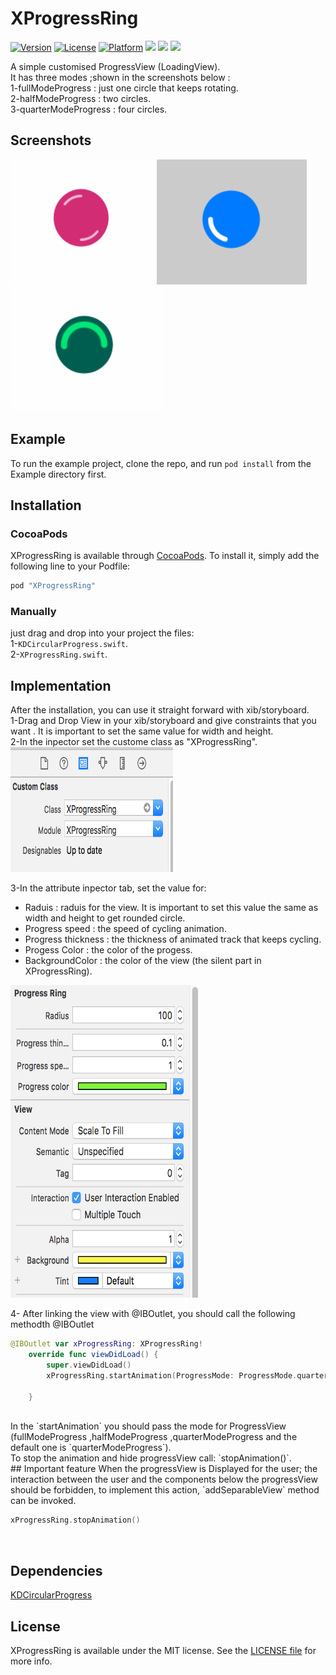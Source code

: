 # XProgressRing

[![Version](https://img.shields.io/cocoapods/v/XProgressRing.svg?style=flat)](http://cocoapods.org/pods/XProgressRing)
[![License](https://img.shields.io/cocoapods/l/XProgressRing.svg?style=flat)](http://cocoapods.org/pods/XProgressRing)
[![Platform](https://img.shields.io/cocoapods/p/XProgressRing.svg?style=flat)](http://cocoapods.org/pods/XProgressRing)
[![](http://img.shields.io/badge/iOS-8.0%2B-blue.svg)]() [![](http://img.shields.io/badge/Swift-3-blue.svg)]() 
[![](http://img.shields.io/badge/Swift-4-blue.svg)]() 


A simple customised ProgressView (LoadingView).
<br />
It has three modes ;shown in the screenshots below : <br />
1-fullModeProgress : just one circle that keeps rotating. <br />
2-halfModeProgress : two circles. <br />
3-quarterModeProgress : four circles. <br />

## Screenshots 
<img src="https://github.com/SubhiH/XprogressRing/blob/master/docs/screenShots/demo1.gif" alt="" width="230" height="200"/>
<img src="https://github.com/SubhiH/XprogressRing/blob/master/docs/screenShots/demo2.gif" alt="" width="240" height="200"/>
<img src="https://github.com/SubhiH/XprogressRing/blob/master/docs/screenShots/demo3.gif" alt="" width="240" height="200"/>

## Example

To run the example project, clone the repo, and run `pod install` from the Example directory first.

## Installation

### CocoaPods

XProgressRing is available through [CocoaPods](http://cocoapods.org). To install
it, simply add the following line to your Podfile:

```ruby
pod "XProgressRing"
```

### Manually
just drag and drop into your project the files:<br/>
1-`KDCircularProgress.swift`.<br/>
2-`XProgressRing.swift`.

## Implementation
After the installation, you can use it straight forward with xib/storyboard. <br />
1-Drag and Drop View in your xib/storyboard and give constraints that you want . It is important to set the same value for width and height. <br />
2-In the inpector set the custome class as "XProgressRing". <br />
<img src="https://github.com/SubhiH/XprogressRing/blob/master/docs/screenShots/s1.png" alt="" width="260" height="200"/>

3-In the attribute inpector tab, set the value for: <br />
<ul>
  <li>Raduis : raduis for the view. It is important to set this value the same as width and height to get rounded circle.</li>
  <li>Progress speed : the speed of cycling animation.</li>
  <li>Progress thickness : the thickness of animated track that keeps cycling.</li>
  <li>Progess Color : the color of the progess.</li>
  <li>BackgroundColor : the color of the view (the silent part in XProgressRing).</li>
</ul>
<img src="https://github.com/SubhiH/XprogressRing/blob/master/docs/screenShots/s2.png" alt="" width="300" height="500"/> <br />

4- After linking the view with @IBOutlet, you should call the following methodth @IBOutlet <br />

```swift
@IBOutlet var xProgressRing: XProgressRing!
    override func viewDidLoad() {
        super.viewDidLoad()
        xProgressRing.startAnimation(ProgressMode: ProgressMode.quarterModeProgress);

    }
```
 <br />
In the `startAnimation` you should pass the mode for ProgressView (fullModeProgress ,halfModeProgress ,quarterModeProgress and the default one is `quarterModeProgress`).
 <br />
To stop the animation and hide progressView call: `stopAnimation()`.
 <br />
## Important feature
When the progressView is Displayed for the user; the interaction between the user and the components below the progressView should be forbidden, to implement this action, `addSeparableView` method can be invoked.<br />

```swift
xProgressRing.stopAnimation()
```
<br />

## Dependencies

<a href="https://github.com/kaandedeoglu/KDCircularProgress">KDCircularProgress</a>

## License

XProgressRing is available under the MIT license. See the <a href="https://github.com/SubhiH/XprogressRing/blob/master/LICENSE">LICENSE file</a>  for more info.
